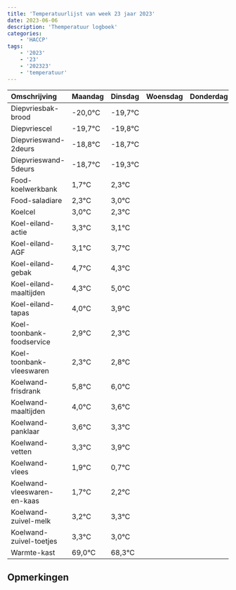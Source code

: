 ```yaml
---
title: 'Temperatuurlijst van week 23 jaar 2023'
date: 2023-06-06
description: 'Themperatuur logboek'
categories:
    - 'HACCP'
tags:
    - '2023'
    - '23'
    - '202323'
    - 'temperatuur'
---
```

|Omschrijving|Maandag|Dinsdag|Woensdag|Donderdag|Vrijdag|Zaterdag|Zondag|
|:---|:---|:---|:---|:---|:---|:---|:---|
|Diepvriesbak-brood|-20,0°C|-19,7°C| | | | | |
|Diepvriescel|-19,7°C|-19,8°C| | | | | |
|Diepvrieswand-2deurs|-18,8°C|-18,7°C| | | | | |
|Diepvrieswand-5deurs|-18,7°C|-19,3°C| | | | | |
|Food-koelwerkbank|1,7°C|2,3°C| | | | | |
|Food-saladiare|2,3°C|3,0°C| | | | | |
|Koelcel|3,0°C|2,3°C| | | | | |
|Koel-eiland-actie|3,3°C|3,1°C| | | | | |
|Koel-eiland-AGF|3,1°C|3,7°C| | | | | |
|Koel-eiland-gebak|4,7°C|4,3°C| | | | | |
|Koel-eiland-maaltijden|4,3°C|5,0°C| | | | | |
|Koel-eiland-tapas|4,0°C|3,9°C| | | | | |
|Koel-toonbank-foodservice|2,9°C|2,3°C| | | | | |
|Koel-toonbank-vleeswaren|2,3°C|2,8°C| | | | | |
|Koelwand-frisdrank|5,8°C|6,0°C| | | | | |
|Koelwand-maaltijden|4,0°C|3,6°C| | | | | |
|Koelwand-panklaar|3,6°C|3,3°C| | | | | |
|Koelwand-vetten|3,3°C|3,9°C| | | | | |
|Koelwand-vlees|1,9°C|0,7°C| | | | | |
|Koelwand-vleeswaren-en-kaas|1,7°C|2,2°C| | | | | |
|Koelwand-zuivel-melk|3,2°C|3,3°C| | | | | |
|Koelwand-zuivel-toetjes|3,3°C|3,0°C| | | | | |
|Warmte-kast|69,0°C|68,3°C| | | | | |

## Opmerkingen


